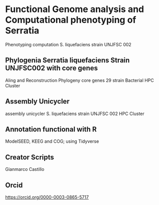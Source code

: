 # Functional Genome analysis and Computational phenotyping of Serratia
Phenotyping computation S. liquefaciens strain UNJFSC 002

## Phylogenia Serratia liquefaciens Strain UNJFSC002 with core genes
Aling and Reconstruction Phylogeny core genes 29 strain Bacterial HPC Cluster

## Assembly Unicycler
assembly unicycler S. liquefaciens strain UNJFSC 002 HPC Cluster

## Annotation functional with R
ModelSEED, KEEG and COG; using Tidyverse

## Creator Scripts
Gianmarco Castillo

## Orcid
https://orcid.org/0000-0003-0865-5717
